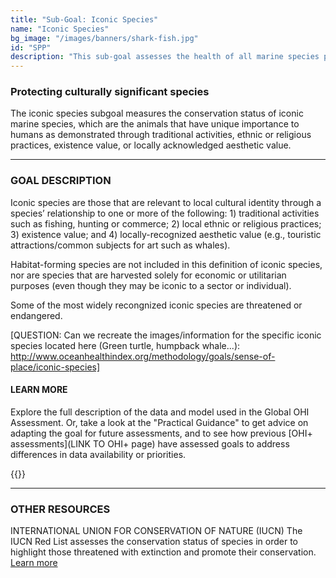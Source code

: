 ```yaml
---
title: "Sub-Goal: Iconic Species"
name: "Iconic Species"
bg_image: "/images/banners/shark-fish.jpg"
id: "SPP"
description: "This sub-goal assesses the health of all marine species present in a region, including endangered species and species in relatively good conditions. The presence of higher-risk species leads to a higher score."
---
```


### Protecting culturally significant species

The iconic species subgoal measures the conservation status of iconic marine species, which are the animals that have unique importance to humans as demonstrated through traditional activities, ethnic or religious practices, existence value, or locally acknowledged aesthetic value.

----

### GOAL DESCRIPTION

Iconic species are those that are relevant to local cultural identity through a species’ relationship to one or more of the following: 1) traditional activities such as fishing, hunting or commerce; 2) local ethnic or religious practices; 3) existence value; and 4) locally-recognized aesthetic value (e.g., touristic attractions/common subjects for art such as whales).

Habitat-forming species are not included in this definition of iconic species, nor are species that are harvested solely for economic or utilitarian purposes (even though they may be iconic to a sector or individual). 

Some of the most widely recongnized iconic species are threatened or endangered.

[QUESTION: Can we recreate the images/information for the specific iconic species located here (Green turtle, humpback whale...): http://www.oceanhealthindex.org/methodology/goals/sense-of-place/iconic-species]

#### LEARN MORE
Explore the full description of the data and model used in the Global OHI Assessment. Or, take a look at the "Practical Guidance" to get advice on adapting the goal for future assessments, and to see how previous [OHI+ assessments](LINK TO OHI+ page) have assessed goals to address differences in data availability or priorities.

{{<buttons left_text="OHI Model" left_link="" right_text="Practical Guidance" right_link="" left_icon="/images/misc/microscope-icon.svg" right_icon="/images/misc/directions-icon.svg">}}

----

### OTHER RESOURCES
INTERNATIONAL UNION FOR CONSERVATION OF NATURE (IUCN)
The IUCN Red List assesses the conservation status of species in order to highlight those threatened with extinction and promote their conservation.
[Learn more](https://www.iucnredlist.org/)
